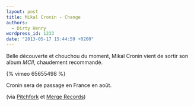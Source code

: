 ```yaml
---
layout: post
title: Mikal Cronin - Change
authors:
  - Dirty Henry
wordpress_id: 1233
date: "2013-05-17 15:44:59 +0200"
---
```


Belle découverte et chouchou du moment, Mikal Cronin vient de sortir son album
_MCII_, chaudement recommandé.

{% vimeo 65655498 %}

Cronin sera de passage en France en août.

(via
[Pitchfork](https://pitchfork.com/news/50748-watch-mikal-cronin-play-an-eerie-house-party-in-the-change-video/)
et
[Merge Records](http://www.mergerecords.com/blog/2013/05/mikal-cronin-premieres-new-video-for-change-extends-european-tour/))
